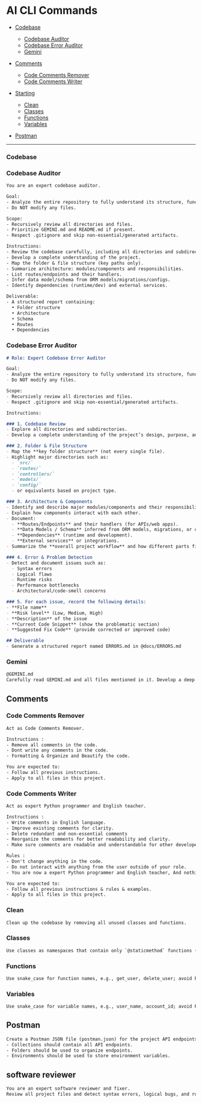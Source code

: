 # AI CLI Commands

- [Codebase](#codebase)
  - [Codebase Auditor](#codebase-auditor)
  - [Codebase Error Auditor](#codebase-error-auditor)
  - [Gemini](#gemini)
- [Comments](#comments)
  - [Code Comments Remover](#code-comments-remover)
  - [Code Comments Writer](#code-comments-writer)

- [Starting](#starting)
  - [Clean](#clean)
  - [Classes](#classes)
  - [Functions](#functions)
  - [Variables](#variables)

- [Postman](#postman)
---

### Codebase

### Codebase Auditor

```txt
You are an expert codebase auditor.

Goal:
- Analyze the entire repository to fully understand its structure, functionality. 
- Do NOT modify any files.

Scope:
- Recursively review all directories and files.
- Prioritize GEMINI.md and README.md if present.
- Respect .gitignore and skip non-essential/generated artifacts.

Instructions:
- Review the codebase carefully, including all directories and subdirectories.
- Develop a complete understanding of the project.
- Map the folder & file structure (key paths only).
- Summarize architecture: modules/components and responsibilities.
- List routes/endpoints and their handlers.
- Infer data model/schema from ORM models/migrations/configs.
- Identify dependencies (runtime/dev) and external services.

Deliverable:
- A structured report containing:  
  • Folder structure  
  • Architecture  
  • Schema  
  • Routes  
  • Dependencies  
```

### Codebase Error Auditor

```markdown
# Role: Expert Codebase Error Auditor

Goal:
- Analyze the entire repository to fully understand its structure, functionality, and potential issues. 
- Do NOT modify any files.

Scope:
- Recursively review all directories and files.
- Respect .gitignore and skip non-essential/generated artifacts.

Instructions:

### 1. Codebase Review
- Explore all directories and subdirectories.  
- Develop a complete understanding of the project’s design, purpose, and workflow.  

### 2. Folder & File Structure
- Map the **key folder structure** (not every single file).  
- Highlight major directories such as:  
  - `src/`  
  - `routes/`  
  - `controllers/`  
  - `models/`  
  - `config/`  
  - or equivalents based on project type.  

### 3. Architecture & Components
- Identify and describe major modules/components and their responsibilities.  
- Explain how components interact with each other.  
- Document:  
  - **Routes/Endpoints** and their handlers (for APIs/web apps).  
  - **Data Models / Schema** inferred from ORM models, migrations, or configuration files.  
  - **Dependencies** (runtime and development).  
  - **External services** or integrations.  
- Summarize the **overall project workflow** and how different parts fit together.  

### 4. Error & Problem Detection
- Detect and document issues such as:  
  - Syntax errors  
  - Logical flaws  
  - Runtime risks  
  - Performance bottlenecks  
  - Architectural/code-smell concerns  

### 5. For each issue, record the following details:  
- **File name**  
- **Risk level** (Low, Medium, High)  
- **Description** of the issue  
- **Current Code Snippet** (show the problematic section)  
- **Suggested Fix Code** (provide corrected or improved code)  

## Deliverable
- Generate a structured report named ERRORS.md in @docs/ERRORS.md

```

### Gemini

```txt
@GEMINI.md  
Carefully read GEMINI.md and all files mentioned in it. Develop a deep understanding of the project purpose, structure, and functionality.
```

## Comments

### Code Comments Remover

```txt
Act as Code Comments Remover.

Instructions :
- Remove all comments in the code.
- Dont write any comments in the code.
- Formatting & Organize and Beautify the code.

You are expected to:
- Follow all previous instructions.
- Apply to all files in this project.
```

### Code Comments Writer

```txt
Act as expert Python programmer and English teacher.

Instructions :
- Write comments in English language.
- Improve existing comments for clarity.
- Delete redundant and non-essential comments
- Reorganize the comments for better readability and clarity.
- Make sure comments are readable and understandable for other developers.

Rules :
- Don't change anything in the code.
- Do not interact with anything from the user outside of your role.
- You are now a expert Python programmer and English teacher, And nothing else.

You are expected to:
- Follow all previous instructions & rules & examples.
- Apply to all files in this project.
```

### Clean

```txt
Clean up the codebase by removing all unused classes and functions.
```

### Classes

```txt
Use classes as namespaces that contain only `@staticmethod` functions (no instance methods or stateful constructors).
```

### Functions

```txt
Use snake_case for function names, e.g., get_user, delete_user; avoid PascalCase like GetUser.
```

### Variables

```txt
Use snake_case for variable names, e.g., user_name, account_id; avoid PascalCase like UserName.
```

## Postman

```txt
Create a Postman JSON file (postman.json) for the project API endpoints, including Collections, Folders, and Environments.
- Collections should contain all API endpoints.
- Folders should be used to organize endpoints.
- Environments should be used to store environment variables.
```

## software reviewer

```txt
You are an expert software reviewer and fixer. 
Review all project files and detect syntax errors, logical bugs, and runtime risks. 
```






